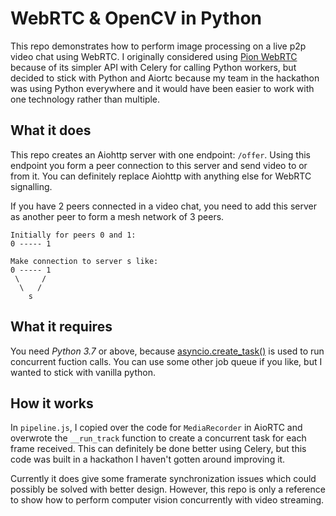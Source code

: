# WebRTC & OpenCV in Python

This repo demonstrates how to perform image processing on a live p2p video chat using WebRTC.
I originally considered using [Pion WebRTC](https://github.com/pion/webrtc) because of its simpler API with
Celery for calling Python workers, but decided to stick with Python and Aiortc because my team in
the hackathon was using Python everywhere and it would have been easier to work with one technology rather than multiple.

## What it does

This repo creates an Aiohttp server with one endpoint: `/offer`. Using this endpoint you form a peer connection to this server
and send video to or from it. You can definitely replace Aiohttp with anything else for WebRTC signalling.

If you have 2 peers connected in a video chat, you need to add this server as another peer to form a mesh network of 3 peers.

```
Initially for peers 0 and 1:
0 ----- 1

Make connection to server s like:
0 ----- 1
 \     /
  \   /
    s
```

## What it requires

You need *Python 3.7* or above, because [asyncio.create_task()](https://docs.python.org/3/library/asyncio-task.html#asyncio.create_task)
is used to run concurrent fuction calls. You can use some other job queue if you like, but I wanted to stick with vanilla python.

## How it works

In `pipeline.js`, I copied over the code for `MediaRecorder` in AioRTC and overwrote the `__run_track` function to create a
concurrent task for each frame received. This can definitely be done better using Celery, but this code was built in a
hackathon I haven't gotten around improving it. 

Currently it does give some framerate synchronization issues which could possibly be solved with better design. However,
this repo is only a reference to show how to perform computer vision concurrently with video streaming.
